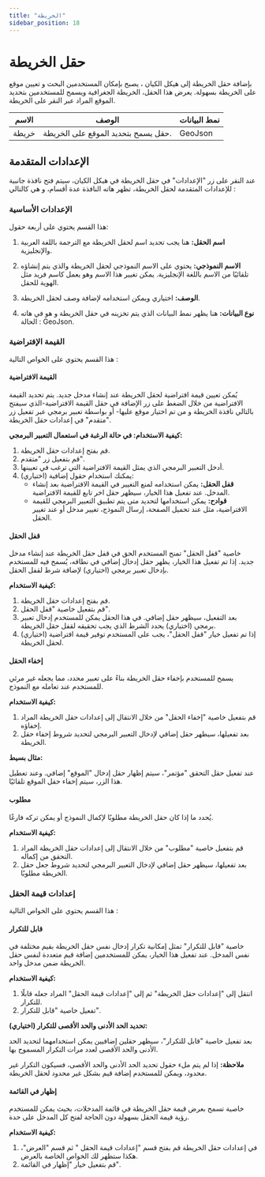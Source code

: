 ```yaml
---
title: "الخريطة"
sidebar_position: 18
---
```


# حقل الخريطة 

بإضافة حقل الخريطة  إلى هيكل الكيان ، يصبح بإمكان المستخدمين البحث و تعيين موقع على الخريطة بسهولة. يعرض هذا الحقل، الخريطة الجغرافية ويسمح للمستخدمين بتحديد الموقع المراد عبر النقر على الخريطة.

| الاسم            | الوصف                                                                      | نمط البيانات             |
|--------------|--------------------------------------------------------------------------|------------------------|
| خريطة  | حقل يسمح بتحديد الموقع على الخريطة.                                       | GeoJson                      |

## الإعدادات المتقدمة

عند النقر على زر "الإعدادات" في حقل الخريطة في هيكل الكيان، سيتم فتح نافذة جانبية للإعدادات المتقدمة لحقل الخريطة، تظهر هاته النافذة عدة أقسام، و هي كالتالي :

### الإعدادات الأساسية

هذا القسم يحتوي على أربعة حقول:

1. **اسم الحقل:** هنا يجب تحديد اسم لحقل الخريطة مع الترجمة باللغة العربية والإنجليزية.

2. **الاسم النموذجي:** يحتوي على الاسم النموذجي لحقل الخريطة والذي يتم إنشاؤه تلقائيًا من الاسم باللغة الإنجليزية. يمكن تغيير هذا الاسم وهو يعمل كاسم فريد مثل الهوية  للحقل.

3. **الوصف:** اختياري ويمكن استخدامه لإضافة وصف لحقل الخريطة.

4. **نوع البيانات:** هنا يظهر نمط البيانات الذي يتم تخزينه في حقل الخريطة و هو في هاته الحالة : GeoJson.

### القيمة الإفتراضية

هذا القسم يحتوي على الخواص التالية : 

#### القيمة الافتراضية 

يُمكن تعيين قيمة افتراضية لحقل الخريطة عند إنشاء مدخل جديد. يتم تحديد القيمة الافتراضية من خلال الضغط على زر الإضافة في حقل القيمة الافتراضية-الذي سيفتح بالتالي نافذة الخريطة و من تم اختيار موقع عليها- أو بواسطة تعبير برمجي عبر تفعيل زر "متقدم" في إعدادات حقل الخريطة. 

**كيفية الاستخدام: في حالة الرغبة في استعمال التعبير البرمجي:**

1. قم بفتح إعدادات حقل الخريطة.
2. قم بتفعيل زر "متقدم".
3. أدخل التعبير البرمجي الذي يمثل القيمة الافتراضية التي ترغب في تعيينها.
4. (اختياري) يمكنك استخدام حقول إضافية:
   - **قفل الحقل:** يمكن استخدامه لمنع التغيير في القيمة الافتراضية بعد إنشاء المدخل. عند تفعيل هذا الخيار، سيظهر حقل اخر تابع للقيمة الافتراضية.
    - **قوادح:** يمكن استخدامها لتحديد متى يتم تطبيق التعبير البرمجي للقيمة الافتراضية، مثل عند تحميل الصفحة، إرسال النموذج، تغيير 
    مدخل أو عند تغيير الحقل.

#### قفل الحقل 

خاصية "قفل الحقل" تمنح المستخدم الحق في قفل حقل الخريطة عند إنشاء مدخل جديد. إذا تم تفعيل هذا الخيار، يظهر حقل إدخال إضافي في نطاقه، يُسمح فيه للمستخدم بإدخال تعبير برمجي (اختياري) لإضافة شرط لقفل الحقل.

**كيفية الاستخدام:**

1. قم بفتح إعدادات حقل الخريطة.
2. قم بتفعيل خاصية "قفل الحقل".
3. بعد التفعيل، سيظهر حقل إضافي. في هذا الحقل يمكن للمستخدم إدخال تعبير برمجي (اختياري) يحدد الشرط الذي يجب تحقيقه لقفل حقل الخريطة.
4. (اختياري) إذا تم تفعيل خيار "قفل الحقل"، يجب على المستخدم توفير قيمة افتراضية لحقل الخريطة.

#### إخفاء الحقل 
يسمح للمستخدم بإخفاء حقل الخريطة بناءً على تعبير محدد، مما يجعله غير مرئي للمستخدم عند تعامله مع النموذج.

**كيفية الاستخدام:**

1. قم بتفعيل خاصية "إخفاء الحقل" من خلال الانتقال إلى إعدادات حقل الخريطة المراد إخفاؤه.
2. بعد تفعيلها، سيظهر حقل إضافي لإدخال التعبير البرمجي لتحديد شروط  إخفاء حقل الخريطة.

**مثال بسيط:**

عند تفعيل حقل التحقق "مؤتمر"، سيتم إظهار حقل إدخال "الموقع" إضافي. وعند تعطيل هذا الزر، سيتم إخفاء حقل الموقع تلقائيًا.

#### مطلوب 

يُحدد ما إذا كان حقل الخريطة مطلوبًا لإكمال النموذج أو يمكن تركه فارغًا.

**كيفية الاستخدام:**

1. قم بتفعيل خاصية "مطلوب" من خلال الانتقال إلى إعدادات حقل الخريطة المراد التحقق من إكماله.
2. بعد تفعيلها، سيظهر حقل إضافي لإدخال التعبير البرمجي لتحديد شروط جعل حقل الخريطة مطلوبًا.

### إعدادات قيمة الحقل

هذا القسم يحتوي على الخواص التالية : 

#### قابل للتكرار 

 خاصية "قابل للتكرار" تمثل إمكانية تكرار إدخال نفس حقل الخريطة بقيم مختلفة في نفس المدخل. عند تفعيل هذا الخيار، يمكن للمستخدمين إضافة قيم متعددة لنفس حقل الخريطة ضمن مدخل واحد.

**كيفية الاستخدام:**

1. انتقل إلى "إعدادات حقل الخريطة" ثم إلى "إعدادات قيمة الحقل" المراد جعله قابلًا للتكرار.
2. تفعيل خاصية "قابل للتكرار".

**تحديد الحد الأدنى والحد الأقصى للتكرار (اختياري):**

بعد تفعيل خاصية "قابل للتكرار"، سيظهر حقلين إضافيين يمكن استخدامهما لتحديد الحد الأدنى والحد الأقصى لعدد مرات التكرار المسموح بها.

**ملاحظة:** إذا لم يتم ملء حقول تحديد الحد الأدنى والحد الأقصى، فسيكون التكرار غير محدود، ويمكن للمستخدم إضافة قيم بشكل غير محدود لحقل الخريطة.

#### إظهار في القائمة 

 خاصية تسمح بعرض قيمة حقل الخريطة في قائمة المدخلات، بحيث يمكن للمستخدم رؤية قيمة الحقل بسهولة دون الحاجة لفتح كل المدخل على حدة.

**كيفية الاستخدام:**

1. في إعدادات حقل الخريطة قم بفتح قسم "إعدادات قيمة الحقل " ثم قسم "العرض"، هكذا ستظهر لك الخواص الخاصة بالعرض.
2. قم بتفعيل خيار "إظهار في القائمة".
